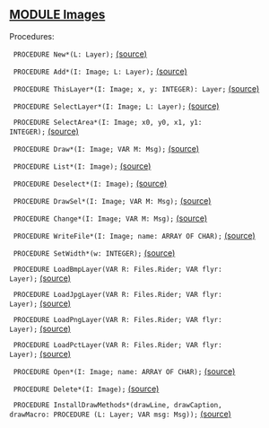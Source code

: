 
## [MODULE Images](https://github.com/io-core/Paint/blob/main/Images.Mod)

Procedures:


<code>  PROCEDURE New*(L: Layer);</code> [(source)](https://github.com/io-core/Paint/blob/main/Images.Mod#L93)


<code>  PROCEDURE Add*(I: Image; L: Layer);</code> [(source)](https://github.com/io-core/Paint/blob/main/Images.Mod#L97)


<code>  PROCEDURE ThisLayer*(I: Image; x, y: INTEGER): Layer;</code> [(source)](https://github.com/io-core/Paint/blob/main/Images.Mod#L102)


<code>  PROCEDURE SelectLayer*(I: Image; L: Layer);</code> [(source)](https://github.com/io-core/Paint/blob/main/Images.Mod#L109)


<code>  PROCEDURE SelectArea*(I: Image; x0, y0, x1, y1: INTEGER);</code> [(source)](https://github.com/io-core/Paint/blob/main/Images.Mod#L114)


<code>  PROCEDURE Draw*(I: Image; VAR M: Msg);</code> [(source)](https://github.com/io-core/Paint/blob/main/Images.Mod#L128)


<code>  PROCEDURE List*(I: Image);</code> [(source)](https://github.com/io-core/Paint/blob/main/Images.Mod#L135)


<code>  PROCEDURE Deselect*(I: Image);</code> [(source)](https://github.com/io-core/Paint/blob/main/Images.Mod#L150)


<code>  PROCEDURE DrawSel*(I: Image; VAR M: Msg);</code> [(source)](https://github.com/io-core/Paint/blob/main/Images.Mod#L156)


<code>  PROCEDURE Change*(I: Image; VAR M: Msg);</code> [(source)](https://github.com/io-core/Paint/blob/main/Images.Mod#L165)


<code>  PROCEDURE WriteFile*(I: Image; name: ARRAY OF CHAR);</code> [(source)](https://github.com/io-core/Paint/blob/main/Images.Mod#L176)


<code>  PROCEDURE SetWidth*(w: INTEGER);</code> [(source)](https://github.com/io-core/Paint/blob/main/Images.Mod#L184)


<code>  PROCEDURE LoadBmpLayer(VAR R: Files.Rider; VAR flyr: Layer);</code> [(source)](https://github.com/io-core/Paint/blob/main/Images.Mod#L189)


<code>  PROCEDURE LoadJpgLayer(VAR R: Files.Rider; VAR flyr: Layer);</code> [(source)](https://github.com/io-core/Paint/blob/main/Images.Mod#L195)


<code>  PROCEDURE LoadPngLayer(VAR R: Files.Rider; VAR flyr: Layer);</code> [(source)](https://github.com/io-core/Paint/blob/main/Images.Mod#L201)


<code>  PROCEDURE LoadPctLayer(VAR R: Files.Rider; VAR flyr: Layer);</code> [(source)](https://github.com/io-core/Paint/blob/main/Images.Mod#L207)


<code>  PROCEDURE Open*(I: Image; name: ARRAY OF CHAR);</code> [(source)](https://github.com/io-core/Paint/blob/main/Images.Mod#L213)


<code>  PROCEDURE Delete*(I: Image);</code> [(source)](https://github.com/io-core/Paint/blob/main/Images.Mod#L238)


<code>  PROCEDURE InstallDrawMethods*(drawLine, drawCaption, drawMacro: PROCEDURE (L: Layer; VAR msg: Msg));</code> [(source)](https://github.com/io-core/Paint/blob/main/Images.Mod#L257)

